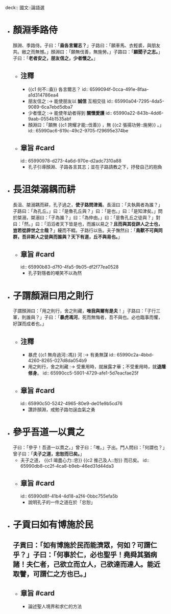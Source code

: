 deck:: 國文::論語選

- # 顏淵季路侍
  顏淵、季路侍。子曰：「**盍各言爾志？**」子路曰：「願車馬、衣輕裘，與朋友共。敝之而無憾。」顏淵曰：「願無伐善，無施勞。」子路曰：「**願聞子之志。**」子曰：「**老者安之，朋友信之，少者懷之。**」
	- ## 注釋
		- {{c1 何不::盍}} 各言爾志？
		  id:: 6599094f-0cca-491e-8faa-a1d314786ea4
		- 朋友信之 :-> 能使朋友以 **誠信** 互相交往
		  id:: 65990a04-7295-4da5-9089-6ca7ebd5dba7
		- 少者懷之 :-> 能使年幼者得到 **關懷愛護**
		  id:: 65990a22-843b-4dd6-9aab-0554b1535abf
		- 顏淵曰：「願無 {{c1 誇耀才能::伐善}} ，無 {{c2 張揚功勞::施勞}} 。」
		  id:: 65990ac6-619c-49c2-9705-f29695e374be
	- ## 章旨 #card
	  id:: 65990978-d273-4a6d-970e-d2adc7310a88
		- 孔子引導顏淵、子路各言其志；並在子路請教之下，抒發自己的抱負
- # 長沮桀溺耦而耕
  長沮、桀溺耦而耕，孔子過之，**使子路問津焉**。長沮曰：「夫執輿者為誰？」子路曰：「為孔丘。」曰：「是魯孔丘與？」曰：「是也。」曰：「是知津矣。」問於桀溺，桀溺曰：「子為誰？」曰：「為仲由。」曰：「是魯孔丘之徒與？」對曰：「然。」曰：「滔滔者天下皆是也，而誰以易之？**且而與其從辟人之士也，豈若從辟世之士哉？**」耰而不輟。子路行以告。夫子憮然曰：「**鳥獸不可與同群，吾非斯人之徒與而誰與？天下有道，丘不與易也。**」
	- ## 章旨 #card
	  id:: 65990b83-d7f0-4fa5-9b05-df2f77ea0528
		- 孔子對隱者的嘲笑不以為然
- # 子謂顏淵曰用之則行
  子謂顏淵曰：「用之則行，舍之則藏，**唯我與爾有是夫**！」子路曰：「子行三軍，則誰與？」子曰：「**暴虎馮河**，死而無悔者，吾不與也。必也臨事而懼，好謀而成者也。」
	- ## 注釋
		- 暴虎 {{c1 無舟過河::馮}} 河 :-> 有勇無謀
		  id:: 65990c2a-4bbd-4260-8265-027d8da054b9
		- 用之則行，舍之則藏 :-> 受重用時，就展露才華；不受重用時，就**退隱修身**。
		  id:: 65990cc5-5901-4729-afe1-5d7eacfae25f
	- ## 章旨 #card
	  id:: 65990c50-5242-4965-80e9-de01e9b5cd76
		- 讚許顏淵，戒勉子路勿逞血氣之勇
- # 參乎吾道一以貫之
  子曰：「參乎！吾道一以貫之。」曾子曰：「唯。」子出。門人問曰：「何謂也？」曾子曰：「**夫子之道，忠恕而已矣。**」
	- 夫子之道， {{c1 竭盡心力::忠}} {{c2 推己及人::恕}} 而已矣。
	  id:: 65990db8-cc2f-4ca8-b9eb-46ed31d44da3
	- ## 章旨 #card
	  id:: 65990d8f-41b4-4d18-a2f4-0bbc755efa5b
		- 說明孔子的一件之道在於「忠恕」
- # 子貢曰如有博施於民
  子貢曰：「如有博施於民而能濟眾，何如？可謂仁乎？」子曰：「**何事於仁，必也聖乎**！堯舜其猶病諸！夫仁者，己欲立而立人，己欲達而達人。**能近取譬，可謂仁之方也已**。」
	-
	- ## 章旨 #card
		- 論述聖人境界和求仁的方法